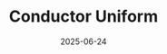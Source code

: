 ---
title: Conductor Uniform
fulltitle: Conductor Uniform
date: 2025-06-24
tags:
- 2025
characters: []
categories:
- characters
- clothing & uniforms
- infographics
- people & society
keywords:
- 2025
rgb: 241, 97, 92
url: /stories/conductor-uniform/
image: /images/fullres/conductor-uniform.jpg
---